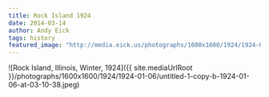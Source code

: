 ```yaml
---
title: Rock Island 1924
date: 2014-03-14
author: Andy Eick
tags: history
featured_image: "http://media.eick.us/photographs/1600x1600/1924/1924-01-06/untitled-1-copy-b-1924-01-06-at-03-10-38.jpeg"
---
```

![Rock Island, Illinois, Winter, 1924]({{ site.mediaUrlRoot }}/photographs/1600x1600/1924/1924-01-06/untitled-1-copy-b-1924-01-06-at-03-10-38.jpeg)
